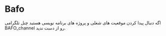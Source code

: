 # Bafo
اگه دنبال پیدا کردن موقعیت های شغلی و پروژه های برنامه نویسی هستید چنل تلگرامی BAFO_channel رو از دست ندید.
